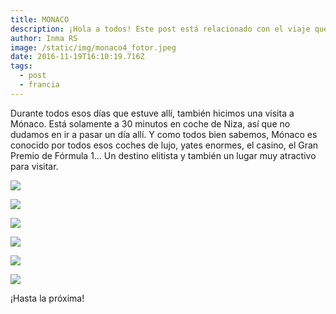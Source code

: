 ```yaml
---
title: MONACO
description: ¡Hola a todos! Este post está relacionado con el viaje que hice a Niza.
author: Inma RS
image: /static/img/monaco4_fotor.jpeg
date: 2016-11-19T16:10:19.716Z
tags:
  - post
  - francia
---
```

Durante todos esos días que estuve allí, también hicimos una visita a Mónaco. Está solamente a 30 minutos en coche de Niza, así que no dudamos en ir a pasar un día allí. Y como todos bien sabemos, Mónaco es conocido por todos esos coches de lujo, yates enormes, el casino, el Gran Premio de Fórmula 1… Un destino elitista y también un lugar muy atractivo para visitar.

![](/static/img/monaco3_fotor.jpeg)

![](/static/img/monaco6_fotor.jpeg)

![](/static/img/monacoasekas.jpeg)

![](/static/img/thumb_img_9660_1024.jpeg)

![](/static/img/monaco5_fotor.jpeg)

![](/static/img/monaco7.jpeg)

¡Hasta la próxima!